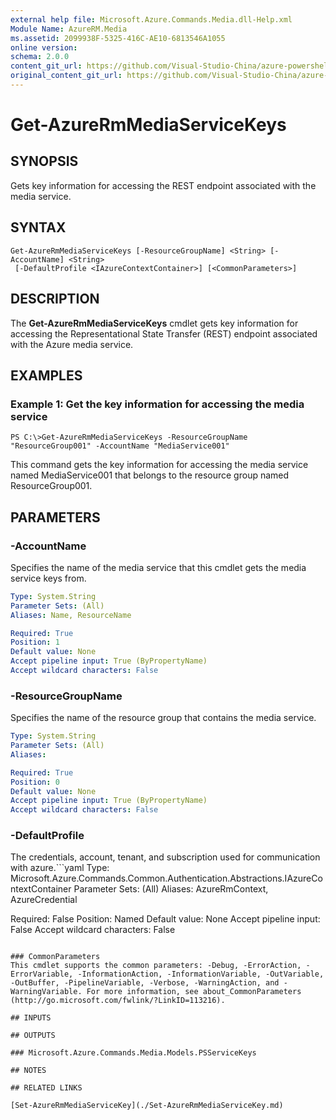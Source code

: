 ```yaml
---
external help file: Microsoft.Azure.Commands.Media.dll-Help.xml
Module Name: AzureRM.Media
ms.assetid: 2099938F-5325-416C-AE10-6813546A1055
online version:
schema: 2.0.0
content_git_url: https://github.com/Visual-Studio-China/azure-powershell/blob/preview/src/ResourceManager/Media/Commands.Media/help/Get-AzureRmMediaServiceKeys.md
original_content_git_url: https://github.com/Visual-Studio-China/azure-powershell/blob/preview/src/ResourceManager/Media/Commands.Media/help/Get-AzureRmMediaServiceKeys.md
---
```


# Get-AzureRmMediaServiceKeys

## SYNOPSIS
Gets key information for accessing the REST endpoint associated with the media service.

## SYNTAX

```
Get-AzureRmMediaServiceKeys [-ResourceGroupName] <String> [-AccountName] <String>
 [-DefaultProfile <IAzureContextContainer>] [<CommonParameters>]
```

## DESCRIPTION
The **Get-AzureRmMediaServiceKeys** cmdlet gets key information for accessing the Representational State Transfer (REST) endpoint associated with the Azure media service.

## EXAMPLES

### Example 1: Get the key information for accessing the media service
```
PS C:\>Get-AzureRmMediaServiceKeys -ResourceGroupName "ResourceGroup001" -AccountName "MediaService001"
```

This command gets the key information for accessing the media service named MediaService001 that belongs to the resource group named ResourceGroup001.

## PARAMETERS

### -AccountName
Specifies the name of the media service that this cmdlet gets the media service keys from.

```yaml
Type: System.String
Parameter Sets: (All)
Aliases: Name, ResourceName

Required: True
Position: 1
Default value: None
Accept pipeline input: True (ByPropertyName)
Accept wildcard characters: False
```

### -ResourceGroupName
Specifies the name of the resource group that contains the media service.

```yaml
Type: System.String
Parameter Sets: (All)
Aliases: 

Required: True
Position: 0
Default value: None
Accept pipeline input: True (ByPropertyName)
Accept wildcard characters: False
```

### -DefaultProfile
The credentials, account, tenant, and subscription used for communication with azure.```yaml
Type: Microsoft.Azure.Commands.Common.Authentication.Abstractions.IAzureContextContainer
Parameter Sets: (All)
Aliases: AzureRmContext, AzureCredential

Required: False
Position: Named
Default value: None
Accept pipeline input: False
Accept wildcard characters: False
```

### CommonParameters
This cmdlet supports the common parameters: -Debug, -ErrorAction, -ErrorVariable, -InformationAction, -InformationVariable, -OutVariable, -OutBuffer, -PipelineVariable, -Verbose, -WarningAction, and -WarningVariable. For more information, see about_CommonParameters (http://go.microsoft.com/fwlink/?LinkID=113216).

## INPUTS

## OUTPUTS

### Microsoft.Azure.Commands.Media.Models.PSServiceKeys

## NOTES

## RELATED LINKS

[Set-AzureRmMediaServiceKey](./Set-AzureRmMediaServiceKey.md)


